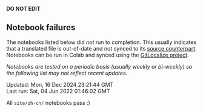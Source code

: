 __DO NOT EDIT__

## Notebook failures

The notebooks listed below did *not* run to completion. This usually indicates
that a translated file is out-of-date and not synced to its
[source counterpart](../en-snapshot/). Notebooks can be run in Colab and synced
using the [GitLocalize project](https://gitlocalize.com/tensorflow/docs-l10n).

*Notebooks are tested on a periodic basis (usually weekly or bi-weekly) so the
following list may not reflect recent updates.*

Updated: Mon, 16 Dec 2024 23:21:44 GMT<br/>
Last run: Sat, 04 Jun 2022 01:46:02 GMT

All <code>site/zh-cn/</code> notebooks pass :)

